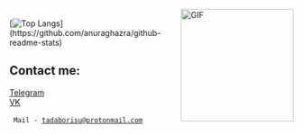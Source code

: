 <img align="right" alt="GIF" src="https://media.giphy.com/media/dxn6fRlTIShoeBr69N/giphy.gif?raw=true" width="200" height="200"><br>
[![Top Langs](https://github-readme-stats.vercel.app/api/top-langs/?username=tadaborisu&amp;layout=compact&amp;hide_border=true;theme=graywhite;)](https://github.com/anuraghazra/github-readme-stats)

## Contact me:
<a href="https://t.me/googolplexcoperbytes"> Telegram </a>
<br>
<a href="https://vk.com/tadaborisu"> VK </a>
<br>
<br>
<code>
Mail - tadaborisu@protonmail.com
</code>
